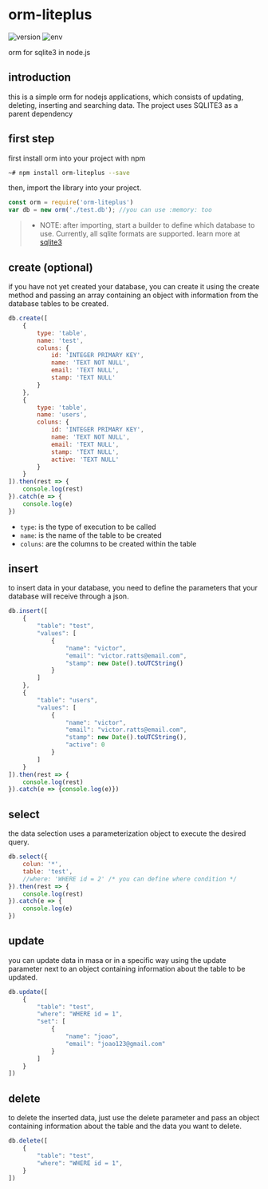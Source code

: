 # orm-liteplus
![version](https://img.shields.io/badge/version-1.0-brightgreen) ![env](https://img.shields.io/badge/env-nodejs-yellow)

orm for sqlite3 in node.js

## introduction
this is a simple orm for nodejs applications, which consists of updating, deleting, inserting and searching data. The project uses SQLITE3 as a parent dependency

## first step

first install orm into your project with npm

```bash
~# npm install orm-liteplus --save
```

then, import the library into your project.

```js
const orm = require('orm-liteplus')
var db = new orm('./test.db'); //you can use :memory: too
```

>- NOTE: after importing, start a builder to define which database to use. Currently, all sqlite formats are supported. learn more at [sqlite3](https://www.sqlitetutorial.net/sqlite-nodejs/)

## create (optional)

if you have not yet created your database, you can create it using the create method and passing an array containing an object with information from the database tables to be created.

```js
db.create([
    {
        type: 'table',
        name: 'test',
        coluns: {
            id: 'INTEGER PRIMARY KEY',
            name: 'TEXT NOT NULL',
            email: 'TEXT NULL',
            stamp: 'TEXT NULL'
        }
    },
    {
        type: 'table',
        name: 'users',
        coluns: {
            id: 'INTEGER PRIMARY KEY',
            name: 'TEXT NOT NULL',
            email: 'TEXT NULL',
            stamp: 'TEXT NULL',
            active: 'TEXT NULL'
        }
    }
]).then(rest => {
    console.log(rest)
}).catch(e => {
    console.log(e)
})
```
- ``type``: is the type of execution to be called
- ``name``: is the name of the table to be created
- ``coluns``: are the columns to be created within the table

## insert

to insert data in your database, you need to define the parameters that your database will receive through a json.

```js
db.insert([
    {
        "table": "test",
        "values": [
            {
                "name": "victor",
                "email": "victor.ratts@email.com",
                "stamp": new Date().toUTCString()
            }
        ]
    },
    {
        "table": "users",
        "values": [
            {
                "name": "victor",
                "email": "victor.ratts@email.com",
                "stamp": new Date().toUTCString(),
                "active": 0
            }
        ]
    }
]).then(rest => {
    console.log(rest)
}).catch(e => {console.log(e)})
```

## select

the data selection uses a parameterization object to execute the desired query.

```js
db.select({
    colun: '*',
    table: 'test',
    //where: 'WHERE id = 2' /* you can define where condition */
}).then(rest => {
    console.log(rest)
}).catch(e => {
    console.log(e)
})
```
## update

you can update data in masa or in a specific way using the update parameter next to an object containing information about the table to be updated.

```js
db.update([
    {
        "table": "test",
        "where": "WHERE id = 1",
        "set": [
            {
                "name": "joao",
                "email": "joao123@gmail.com"
            }
        ]
    }
])
```

## delete

to delete the inserted data, just use the delete parameter and pass an object containing information about the table and the data you want to delete.
```js
db.delete([
    {
        "table": "test",
        "where": "WHERE id = 1",
    }
])
```
